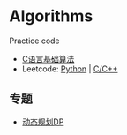 # Algorithms

Practice code

* [C语言基础算法](https://github.com/fire717/Algorithms/tree/master/BeginnerCode_in_C)
* Leetcode: [Python](https://github.com/fire717/Algorithms/tree/master/LeetCode/python)  |  [C/C++]() 

## 专题
* [动态规划DP](https://github.com/fire717/Algorithms/tree/master/specialTopic/DP)

